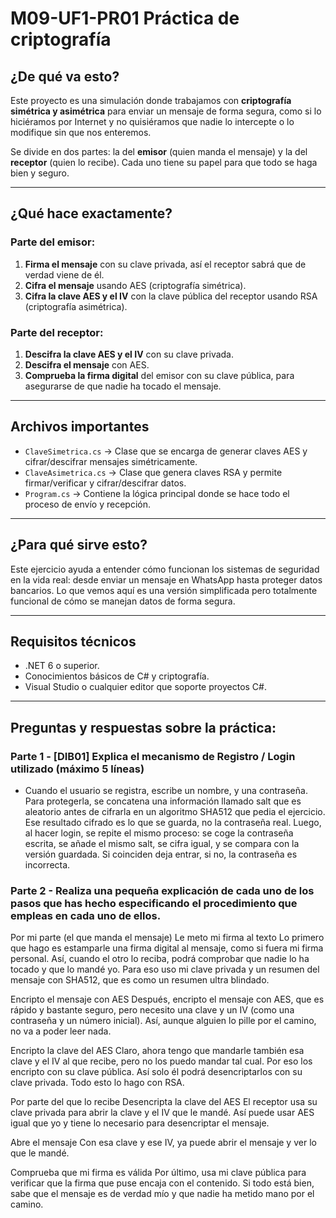 # M09-UF1-PR01 Práctica de criptografía

## ¿De qué va esto?

Este proyecto es una simulación donde trabajamos con **criptografía simétrica y asimétrica** para enviar un mensaje de forma segura, como si lo hiciéramos por Internet y no quisiéramos que nadie lo intercepte o lo modifique sin que nos enteremos.

Se divide en dos partes: la del **emisor** (quien manda el mensaje) y la del **receptor** (quien lo recibe). Cada uno tiene su papel para que todo se haga bien y seguro.

---

## ¿Qué hace exactamente?

### Parte del emisor:
1. **Firma el mensaje** con su clave privada, así el receptor sabrá que de verdad viene de él.
2. **Cifra el mensaje** usando AES (criptografía simétrica).
3. **Cifra la clave AES y el IV** con la clave pública del receptor usando RSA (criptografía asimétrica).

### Parte del receptor:
1. **Descifra la clave AES y el IV** con su clave privada.
2. **Descifra el mensaje** con AES.
3. **Comprueba la firma digital** del emisor con su clave pública, para asegurarse de que nadie ha tocado el mensaje.

---

## Archivos importantes

- `ClaveSimetrica.cs` → Clase que se encarga de generar claves AES y cifrar/descifrar mensajes simétricamente.
- `ClaveAsimetrica.cs` → Clase que genera claves RSA y permite firmar/verificar y cifrar/descifrar datos.
- `Program.cs` → Contiene la lógica principal donde se hace todo el proceso de envío y recepción.

---

## ¿Para qué sirve esto?

Este ejercicio ayuda a entender cómo funcionan los sistemas de seguridad en la vida real: desde enviar un mensaje en WhatsApp hasta proteger datos bancarios. Lo que vemos aquí es una versión simplificada pero totalmente funcional de cómo se manejan datos de forma segura.

---

## Requisitos técnicos

- .NET 6 o superior.
- Conocimientos básicos de C# y criptografía.
- Visual Studio o cualquier editor que soporte proyectos C#.

---

## Preguntas y respuestas sobre la práctica:
### Parte 1 - [DIB01] Explica el mecanismo de Registro / Login utilizado (máximo 5 líneas)

- Cuando el usuario se registra, escribe un nombre, y una contraseña. Para protegerla, se concatena una información llamado salt que es aleatorio antes de cifrarla en un algoritmo SHA512 que pedia el ejercicio. Ese resultado cifrado es lo que se guarda, no la contraseña real. Luego, al hacer login, se repite el mismo proceso: se coge la contraseña escrita, se añade el mismo salt, se cifra igual, y se compara con la versión guardada. Si coinciden deja entrar, si no, la contraseña es incorrecta.

### Parte 2 - Realiza una pequeña explicación de cada uno de los pasos que has hecho especificando el procedimiento que empleas en cada uno de ellos. 

 Por mi parte (el que manda el mensaje)
Le meto mi firma al texto
Lo primero que hago es estamparle una firma digital al mensaje, como si fuera mi firma personal. Así, cuando el otro lo reciba, podrá comprobar que nadie lo ha tocado y que lo mandé yo. Para eso uso mi clave privada y un resumen del mensaje con SHA512, que es como un resumen ultra blindado.

Encripto el mensaje con AES
Después, encripto el mensaje con AES, que es rápido y bastante seguro, pero necesito una clave y un IV (como una contraseña y un número inicial). Así, aunque alguien lo pille por el camino, no va a poder leer nada.

Encripto la clave del AES
Claro, ahora tengo que mandarle también esa clave y el IV al que recibe, pero no los puedo mandar tal cual. Por eso los encripto con su clave pública. Así solo él podrá desencriptarlos con su clave privada. Todo esto lo hago con RSA.

Por parte del que lo recibe
Desencripta la clave del AES
El receptor usa su clave privada para abrir la clave y el IV que le mandé. Así puede usar AES igual que yo y tiene lo necesario para desencriptar el mensaje.

Abre el mensaje
Con esa clave y ese IV, ya puede abrir el mensaje y ver lo que le mandé.

Comprueba que mi firma es válida
Por último, usa mi clave pública para verificar que la firma que puse encaja con el contenido. Si todo está bien, sabe que el mensaje es de verdad mío y que nadie ha metido mano por el camino.
